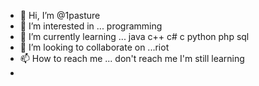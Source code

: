 - 👋 Hi, I’m @1pasture
- 👀 I’m interested in ... programming
- 🌱 I’m currently learning ... java c++ c# c python php sql
- 💞️ I’m looking to collaborate on ...riot
- 📫 How to reach me ... don't reach me I'm still learning
-

<!---
1pasture/1pasture is a ✨ special ✨ repository because its `README.md` (this file) appears on your GitHub profile.
You can click the Preview link to take a look at your changes.
--->
